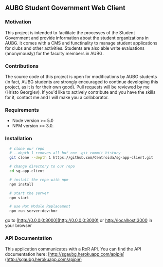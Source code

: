## AUBG Student Government Web Client

### Motivation
  This project is intended to facilitate the processes of the Student Government and provide information about the student organizations in AUBG. It comes with a CMS and functinality to manage student applications for clubs and other activities. Students are also able write evaluations (anonymously) for the faculty members in AUBG.

### Contributions
  The source code of this project is open for modifications by AUBG students (in fact, AUBG students are strongly encouraged to continue developing this project, as it is for their own good). Pull requests will be reviewed by me (Hristo Georgiev). If you'd like to actively contribute and you have the skills for it, contact me and I will make you a collaborator.

### Requirements
 * Node version >= 5.0 
 * NPM version >=  3.0.
 
### Installation

```bash
  # clone our repo
  # --depth 1 removes all but one .git commit history
  git clone --depth 1 https://github.com/Centroida/sg-app-client.git

  # change directory to our repo
  cd sg-app-client

  # install the repo with npm
  npm install

  # start the server
  npm start

  # use Hot Module Replacement
  npm run server:dev:hmr
```
go to [http://0.0.0.0:3000](http://0.0.0.0:3000) or [http://localhost:3000](http://localhost:3000) in your browser
 

### API Documentation
This application communicates with a RoR API. You can find the API documentation here:
[http://sgaubg.herokuapp.com/apipie](http://sgaubg.herokuapp.com/apipie)
 
